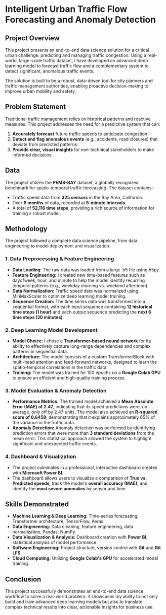 # **Intelligent Urban Traffic Flow Forecasting and Anomaly Detection**

## **Project Overview**

This project presents an end-to-end data science solution for a critical urban challenge: predicting and managing traffic congestion. Using a real-world, large-scale traffic dataset, I have developed an advanced deep learning model to forecast traffic flow and a complementary system to detect significant, anomalous traffic events.

The solution is built to be a robust, data-driven tool for city planners and traffic management authorities, enabling proactive decision-making to improve urban mobility and safety.

## **Problem Statement**

Traditional traffic management relies on historical patterns and reactive measures. This project addresses the need for a predictive system that can:

1. **Accurately forecast** future traffic speeds to anticipate congestion.  
2. **Detect and flag anomalous events** (e.g., accidents, road closures) that deviate from predicted patterns.  
3. **Provide clear, visual insights** for non-technical stakeholders to make informed decisions.

## **Data**

The project utilizes the **PEMS-BAY** dataset, a globally recognized benchmark for spatio-temporal traffic forecasting. The dataset contains:

* Traffic speed data from **325 sensors** in the Bay Area, California.  
* Over **6 months** of data, recorded at **5-minute intervals**.  
* A total of **52,116 time steps**, providing a rich source of information for training a robust model.

## **Methodology**

The project followed a complete data science pipeline, from data engineering to model deployment and visualization.

### **1\. Data Preprocessing & Feature Engineering**

* **Data Loading:** The raw data was loaded from a large .h5 file using h5py.  
* **Feature Engineering:** I created new time-based features such as dayofweek, hour, and minute to help the model identify recurring temporal patterns (e.g., weekday morning vs. weekend afternoon).  
* **Data Normalization:** Traffic speed data was normalized using MinMaxScaler to optimize deep learning model training.  
* **Sequence Creation:** The time series data was transformed into a sequential format, with each input sequence containing **12 historical time steps (1 hour)** and each output sequence predicting the **next 6 time steps (30 minutes)**.

### **2\. Deep Learning Model Development**

* **Model Choice:** I chose a **Transformer-based neural network** for its ability to effectively capture long-range dependencies and complex patterns in sequential data.  
* **Architecture:** The model consists of a custom TransformerBlock with multi-head attention and feed-forward networks, designed to learn the spatio-temporal correlations in the traffic data.  
* **Training:** The model was trained for 100 epochs on a **Google Colab GPU** to ensure an efficient and high-quality training process.

### **3\. Model Evaluation & Anomaly Detection**

* **Performance Metrics:** The trained model achieved a **Mean Absolute Error (MAE) of 2.47**, indicating that its speed predictions were, on average, only off by 2.47 units. The model also achieved an **R-squared score of 0.6458**, demonstrating that it explains approximately 65% of the variance in the traffic data.  
* **Anomaly Detection:** Anomaly detection was performed by identifying prediction errors that were more than **3 standard deviations** from the mean error. This statistical approach allowed the system to highlight significant and unexpected traffic events.

### **4\. Dashboard & Visualization**

* The project culminates in a professional, interactive dashboard created with **Microsoft Power BI**.  
* The dashboard allows users to visualize a comparison of **True vs. Predicted speeds**, track the model's **overall accuracy (MAE)**, and identify the **most severe anomalies** by sensor and time.

## **Skills Demonstrated**

* **Machine Learning & Deep Learning:** Time-series forecasting, Transformer architecture, TensorFlow, Keras.  
* **Data Engineering:** Data cleaning, feature engineering, data normalization, Pandas, NumPy.  
* **Data Visualization & Analysis:** Dashboard creation with **Power BI**, statistical analysis of model performance.  
* **Software Engineering:** Project structure, version control with **Git** and **Git LFS**.  
* **Cloud Computing:** Utilizing **Google Colab's GPU** for accelerated model training.

## **Conclusion**

This project successfully demonstrates an end-to-end data science workflow to solve a real-world problem. It showcases my ability to not only build and train advanced deep learning models but also to translate complex technical results into clear, actionable insights for business use.